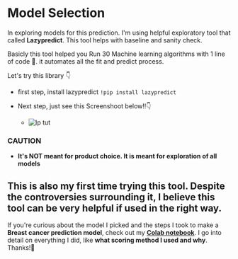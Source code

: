 # Model Selection
In exploring models for this prediction. I'm using helpful exploratory tool that called **Lazypredict**. This tool helps with baseline and sanity check.

Basicly this tool helped you Run 30 Machine learning algorithms with 1 line of code :rocket:. it automates all the fit and predict process.

Let's try this library :point_down: 
- first step, install lazypredict `!pip install lazypredict`

- Next step, just see this Screenshoot below!!:point_down:
    - ![lp tut](https://user-images.githubusercontent.com/112558588/212098275-af3acba8-1462-42e6-8047-bc5ac6467e3d.png)


### CAUTION 
- **It's NOT meant for product choice. It is meant for exploration of all models**

## This is also my first time trying this tool. Despite the controversies surrounding it, I believe this tool can be very helpful if used in the right way.  

If you're curious about the model I picked and the steps I took to make a <b>Breast cancer prediction model</b>, check out my <b>[Colab notebook]((https://github.com/Nataalfa/Model-For-Breast-Cancer-Prediction/blob/main/Breast_cancer_prediction_model.ipynb))</b>. I go into detail on everything I did, like **what scoring method I used and why**. Thanks!:grimacing:
